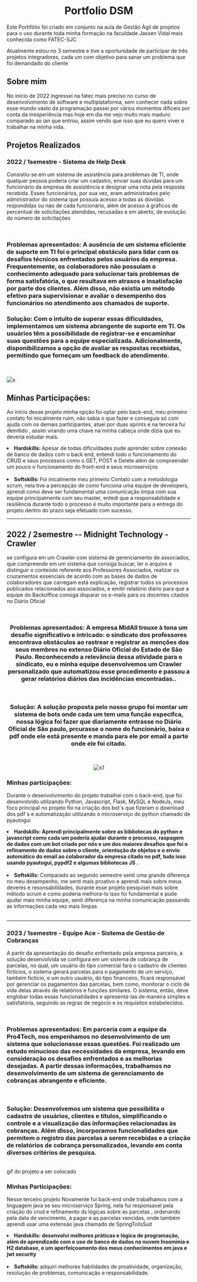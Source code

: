 <div align="center">  
  <h1> Portfolio DSM </h1>
</div>
<div>
  <p>Este Portifólio foi criado em conjunto na aula de Gestão Àgil de projetos para o uso durante toda minha formação na faculdade Jassen Vidal mais conhecida como FATEC-SJC</p>
  <p> Atualmente estou no 3 semestre e tive a oportunidade de participar de três projetos integradores,  cada um com objetivo para sanar um problema que foi demandado do cliente </p>
</div>

<h2> <strong> Sobre mim </strong> </h2>
<p> No início de 2022 ingressei na fatec mais preciso no curso de desenvolvimento de software e multiplataforma, sem conhecer nada sobre esse mundo vasto da programação passei por vários momentos díficeis por conta da inesperiência mas hoje em dia me vejo muito mais maduro comparado ao ian que entrou, assim vendo que isso que eu quero viver e trabalhar na minha vida. </p>
<h2> <strong> Projetos Realizados </strong> </h2>
<div>
  <h3> 2022 / 1semestre - Sistema de Help Desk </h3>
  <p> Consistiu-se em um sistema de assistência para problemas de TI, onde qualquer pessoa poderia criar um cadastro, enviar suas dúvidas para um funcionário da empresa de assistência e designar uma nota pela resposta recebida. Esses funcionários, por sua vez, eram administrados pelo administrador do sistema que possuía acesso a todas as dúvidas respondidas ou não de cada funcionário, além de acesso à gráficos de percentual de solicitações atendidas, recusadas e em aberto, de evolução do número de solicitações</p>
  <br>
  <h3> Problemas apresentados: 
A ausência de um sistema eficiente de suporte em TI foi o principal obstáculo para lidar com os desafios técnicos enfrentados pelos usuários da empresa. Frequentemente, os colaboradores não possuíam o conhecimento adequado para solucionar tais problemas de forma satisfatória, o que resultava em atrasos e insatisfação por parte dos clientes. Além disso, não existia um método efetivo para supervisionar e avaliar o desempenho dos funcionários no atendimento aos chamados de suporte.</g3>

<br>

<h3>Solução: 
Com o intuito de superar essas dificuldades, implementamos um sistema abrangente de suporte em TI. Os usuários têm a possibilidade de registrar-se e encaminhar suas questões para a equipe especializada. Adicionalmente, disponibilizamos a opção de avaliar as respostas recebidas, permitindo que forneçam um feedback do atendimento.</h3>
<br>
  
  ![s](https://user-images.githubusercontent.com/100285168/245475637-b235ee58-e08b-4557-bd9c-8694e16062bf.gif)
 
  <h2> Minhas Participações: </h2>
  <p> Ao início desse projeto minha opção foi optar pelo back-end,  meu primeiro contato foi inicalmente ruim, não sabia o que fazer e conseguia só com ajuda com os demais participantes, atuei por duas sprints e na terceira fui demitido , assim virando uma chave na minha cabeça onde dizia que eu deveria estudar mais. </p>
  <li> <strong> Hardskills: </strong> Apesar de todas dificuldades pude aprender sobre conexão de banco de dados com o back end, entendi todo o funcionamento do CRUD e  seus processos como o GET, POST e Delete além de compreender um pouco o funcionamento do front-end e seus microserviços</li>
  <br>
  <li> <strong> Softskills: </strong> Foi inicalmente meu primeiro Contato com a metodologia scrum, nela tive a percepção de como funciona uma equipe de developers, aprendi como deve ser fundamental uma comunicação limpa com sua equipe principalmente com seu master, entedi que a responsabilidade e resiliência durante todo o processo é muito importante para a entrega do projeto dentro do prazo seja efetuado com sucesso.  </li>
</div>

<hr>
<div>
  <h2> 2022 /  2semestre  -- Midnight Technology   - Crawler</h2>
  <p> se configura em um Crawler com sistema de gerenciamento de associados, que compreende em um sistema que consiga buscar, ler o arquivo e distinguir o conteúdo referente aos Professores Associados, realizar os cruzamentos essenciais de acordo com as bases de dados de colaboradores que carregam está explicação, registrar todos os processos publicados relacionados aos associados, e emitir relatório diário para que a equipe do Backoffice consiga disparar os e-mails para os docentes citados no Diário Oficial </p>
  <div align="center">
  <br>

   <h3> Problemas apresentados: 
A empresa MidAll trouxe à tona um desafio significativo e intricado: o sindicato dos professores encontrava obstáculos ao rastrear e registrar as menções dos seus membros no extenso Diário Oficial do Estado de São Paulo. Reconhecendo a relevância dessa atividade para o sindicato, eu e minha equipe desenvolvemos um Crawler personalizado que automatizou esse procedimento e passou a gerar relatórios diários das incidências encontradas..</h3>

<br>

<h3>Solução: 
A solução proposta pelo nosso grupo foi montar um sistema de bots onde  cada um tem uma função específca, nossa lógica foi fazer que diariamente entrasse no Diário Oficial de São paulo, prcurasse o nome do funcionário, baixa o pdf onde ele está presente e manda para ele por email a parte onde ele foi citado.</h3>
<br>
    
  ![s1](https://user-images.githubusercontent.com/101107794/200231047-fc9ac6e8-1b28-4d5e-a6a6-ec14fabaea85.gif)
 
  </div>
  <h3> Minhas participações: </h3>
  <p>  Durante o desenvolvimento do projeto trabalhei com o back-end, que foi desenvolvido utilizando Python, Javascript, Flask, MySQL e NodeJs, meu foco principal no projeto foi na criação dos bot´s que fizeram o download dos pdf´s e automatização utilizando o microserviço do python chamado de pyautogui </p>
  <li> <strong> Hardskills: Aprendi principalmente sobre as bibliotecas do python e javascript como cada um poderia ajudar durante o processo, raspagem de dados com um bot criado por nós e um dos maiores desafios que foi o refinamento de dados sobre o  cliente, orientação de objetos e o envio automático do email ao colaborador da empresa citado no pdf,  tudo isso usando pyautogui, pypdf2 e algumas bibliotecas JS  .</strong>  </li>
  <br>
  <li> <strong> Softskills: </strong> Comparado ao segundo semestre senti uma grande diferença no meu desempenho, me senti mais proativo e aprendi mais sobre meus deveres e resonsabilidades, durante esse projeto pesquisei mais sobre método scrum e como poderia melhora-lo isso foi fundamental e pude ajudar mais minha equipe, senti diferença na minha comunicação passando as informações cada vez mais limpas </li>
</div>
<br>
<hr>
<div>
  <h3> 2023  / 1semestre - Equipe Ace - Sistema de Gestão de Cobranças </h3>
  <p> A partir da apresentação do desafio enfrentado pela empresa parceira, a solução desenvolvida se configura em um sistema de cobrança de parcelas, no qual, um usuário do tipo comercial fará o cadastro de clientes fictícios, o sistema gerará parcelas para o pagamento de um serviço, também fictício, e um outro usuário, do tipo financeiro, ficará responsável por gerenciar os pagamentos das parcelas, bem como, monitorar o ciclo de vida delas através de relatórios e funções similares. O sistema, então, deve englobar todas essas funcionalidades e apresentá-las de maneira simples e satisfatória, seguindo as regras de negócio e os requisitos estabelecidos. </p>
  <br>

  <h3> Problemas apresentados: 
Em parceria com a equipe da Pro4Tech, nos empenhamos no desenvolvimento de um sistema que solucionasse essas questões. Foi realizado um estudo minucioso das necessidades da empresa, levando em consideração os desafios enfrentados e as melhorias desejadas. A partir dessas informações, trabalhamos no desenvolvimento de um sistema de gerenciamento de cobranças abrangente e eficiente.</h3>

<br>

<h3>Solução: 
Desenvolvemos um sistema que possibilita o cadastro de usuários, clientes e títulos, simplificando o controle e a visualização das informações relacionadas às cobranças. Além disso, incorporamos funcionalidades que permitem o registro das parcelas a serem recebidas e a criação de relatórios de cobrança personalizados, levando em conta diversos critérios de pesquisa.</h3>
<br>
   gif do projeto a ser colocado
  <br>
  <h3> Minhas Participações: </h3>
  <p> Nesse terceiro projeto Novamente fui back-end onde trabalhamos com a linguagem java se seu microserviço Spring,  nela fui responsavel pela criação do crud e refinamento ds lógicas sobre as parcelas , ordenando pela data de vencimento,  à pagar e as parcelas vencidas, onde também aprendi usar uma extensão java chamado de SpringTollsSuit
  <li> <strong> Hardskills: desenvolvi melhores práticas e lógica de  programação, além de aprendizado com o uso de banco de dados na nuvem Insominia e H2 database, e um aperfeiçoamento dos meus conhecimentos em java  e jwt security</strong>  </li>
  <br>
  <li> <strong> Softskills: </strong> adquiri melhores habilidades de  proatividade, organização, resolução de problemas, comunicação e responsabilidade.  </li>
</div>
<br>



